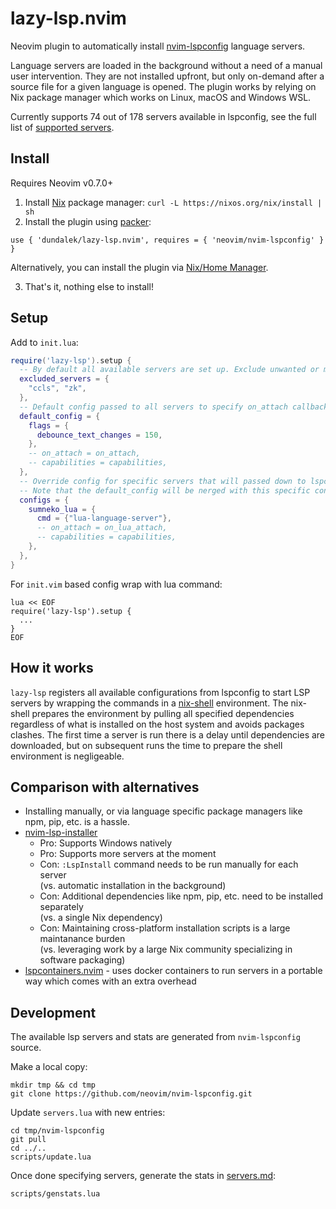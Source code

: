 # lazy-lsp.nvim

Neovim plugin to automatically install [nvim-lspconfig](https://github.com/neovim/nvim-lspconfig) language servers.

Language servers are loaded in the background without a need of a manual user intervention. They are not installed upfront, but only on-demand after a source file for a given language is opened. The plugin works by relying on Nix package manager which works on Linux, macOS and Windows WSL.

Currently supports 74 out of 178 servers available in lspconfig, see the full list of [supported servers](./servers.md).

## Install

Requires Neovim v0.7.0+

1) Install [Nix](https://nixos.org/download.html#nix-quick-install) package manager:  `curl -L https://nixos.org/nix/install | sh`
2) Install the plugin using [packer](https://github.com/wbthomason/packer.nvim):

```
use { 'dundalek/lazy-lsp.nvim', requires = { 'neovim/nvim-lspconfig' } }
```

Alternatively, you can install the plugin via [Nix/Home Manager](./notes.md#install-via-nix%2Fhome-manager).

3) That's it, nothing else to install!

## Setup

Add to `init.lua`:

```lua
require('lazy-lsp').setup {
  -- By default all available servers are set up. Exclude unwanted or misbehaving servers.
  excluded_servers = {
    "ccls", "zk",
  },
  -- Default config passed to all servers to specify on_attach callback and other options.
  default_config = {
    flags = {
      debounce_text_changes = 150,
    },
    -- on_attach = on_attach,
    -- capabilities = capabilities,
  },
  -- Override config for specific servers that will passed down to lspconfig setup.
  -- Note that the default_config will be nerged with this specific configuration so you don't need to specify everything twice.
  configs = {
    sumneko_lua = {
      cmd = {"lua-language-server"},
      -- on_attach = on_lua_attach,
      -- capabilities = capabilities,
    },
  },
}
```

For `init.vim` based config wrap with lua command:
```vim
lua << EOF
require('lazy-lsp').setup {
  ...
}
EOF
```

## How it works

`lazy-lsp` registers all available configurations from lspconfig to start LSP servers by wrapping the commands in a [nix-shell](https://nixos.org/manual/nix/unstable/command-ref/nix-shell.html) environment. The nix-shell prepares the environment by pulling all specified dependencies regardless of what is installed on the host system and avoids packages clashes. The first time a server is run there is a delay until dependencies are downloaded, but on subsequent runs the time to prepare the shell environment is negligeable.

## Comparison with alternatives

- Installing manually, or via language specific package managers like npm, pip, etc. is a hassle.
- [nvim-lsp-installer](https://github.com/williamboman/nvim-lsp-installer)
  - Pro: Supports Windows natively
  - Pro: Supports more servers at the moment
  - Con: `:LspInstall` command needs to be run manually for each server  
    (vs. automatic installation in the background)
  - Con: Additional dependencies like npm, pip, etc. need to be installed separately  
    (vs. a single Nix dependency)
  - Con: Maintaining cross-platform installation scripts is a large maintanance burden  
    (vs. leveraging work by a large Nix community specializing in software packaging)
- [lspcontainers.nvim](https://github.com/lspcontainers/lspcontainers.nvim) - uses docker containers to run servers in a portable way which comes with an extra overhead

## Development

The available lsp servers and stats are generated from `nvim-lspconfig` source.

Make a local copy:
```
mkdir tmp && cd tmp
git clone https://github.com/neovim/nvim-lspconfig.git
```

Update `servers.lua` with new entries:
```
cd tmp/nvim-lspconfig
git pull
cd ../..
scripts/update.lua
```

Once done specifying servers, generate the stats in [servers.md](servers.md):
```
scripts/genstats.lua
```
